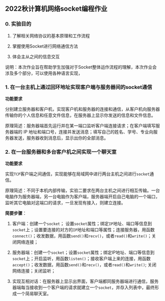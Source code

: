 ## 2022秋计算机网络socket编程作业



### 0. 实验目的

1. 了解相关网络协议的基本原理和工作流程

2. 掌握使用Socket进行网络通信方法

3. 体会主从之间的信息交互

说明：本次作业旨在帮助学生加强对于Socket整体运作流程的理解，本次作业会涉及多个部分，可以使用各种语言实现，



### 1. 在一台主机上通过回环地址实现客户端与服务器间的socket通信

**功能要求**

分别建立服务器和客户机，实现客户机和服务器的连接和通信，从客户机向服务器传输你的个人信息和任意文件信息，在服务器上显示你发送的信息和文件信息。

原理简述：服务器端首先运行并在某一端口监听客户端连接请求；在客户端填写服务器端的 IP 地址和端口号，连接并发送消息；填写自己的姓名、学号、专业向服务器发送，服务器收到消息后，显示出你的全部消息。



### 2. 在一台服务器和多台客户机之间实现一个聊天室

**功能要求**

实现`TCP`客户端之间通信，实现能够在局域网中进行两台主机之间进行`socket`通信。

原理简述：不同于本机内部传输，实验二要求在两台主机之间进行相互传输。一台电脑作为服务器端，另一台电脑作为客户端，服务器端开启自己电脑的一个端口，监听其它电脑对这端口的请求，一旦发现有接入，则建立连接。

**简要步骤**：

1. 客户端：创建一个`socket`； 设置`socket`属性；绑定`IP`地址、端口等信息到`socket`上；设置要连接的对方的`IP`地址和端口等属性；连接服务器，用函数`connect()`；收发数据，用函数`send()`和`recv()`，或者`read()`和`write()`；关闭网络连接；

2. 服务器端：创建一个`socket`；设置`socket`属性；绑定IP地址、端口等信息到`socket`上；开启监听，用函数`listen()`；接收客户端上来的连接，用函数`accept()`；收发数据，用函数`send()`和`recv()`，或者`read()`和`write()`; 关闭网络连接；关闭监听；

3. 实现互相对话：在服务器上显示出界面，客户端都同服务器端进行通信，服务器端每当接收到一个客户端的请求就建立一个`socket`，并存入列表中，最终形成一个简易聊天室。
